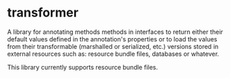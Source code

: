 transformer
===========

A library for annotating methods methods in interfaces to return either their default values defined 
in the annotation's properties or to load the values from their transformable (marshalled or serialized, etc.) versions
stored in external resources such as: resource bundle files, databases or whatever.

This library currently supports resource bundle files.
